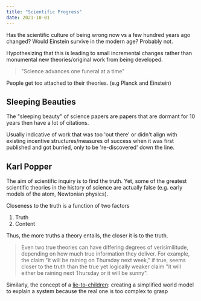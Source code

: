```yaml
---
title: "Scientific Progress"
date: 2021-10-01
---
```


Has the scientific culture of being wrong now vs a few hundred years ago changed? Would Einstein survive in the modern age? Probably not.

Hypothesizing that this is leading to small incremental changes rather than monumental new theories/original work from being developed.

> "Science advances one funeral at a time"

People get too attached to their theories. (e.g Planck and Einstein)

## Sleeping Beauties
The "sleeping beauty" of science papers are papers that are dormant for 10 years then have a lot of citations.

Usually indicative of work that was too 'out there' or didn't align with existing incentive structures/measures of success when it was first published and got burried, only to be 're-discovered' down the line.

## Karl Popper
The aim of scientific inquiry is to find the truth. Yet, some of the greatest scientific theories in the history of science are actually false (e.g. early models of the atom, Newtonian physics). 

Closeness to the truth is a function of two factors
1. Truth
2. Content

Thus, the more truths a theory entails, the closer it is to the truth.

> Even two true theories can have differing degrees of verisimilitude, depending on how much true information they deliver. For example, the claim "it will be raining on Thursday next week," if true, seems closer to the truth than the true yet logically weaker claim "it will either be raining next Thursday or it will be sunny".

Similarly, the concept of a [lie-to-children](https://en.wikipedia.org/wiki/Lie-to-children): creating a simplified world model to explain a system because the real one is too complex to grasp